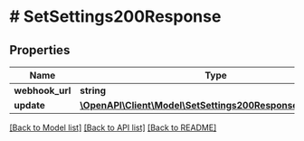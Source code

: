 # # SetSettings200Response

## Properties

Name | Type | Description | Notes
------------ | ------------- | ------------- | -------------
**webhook_url** | **string** |  | [optional]
**update** | [**\OpenAPI\Client\Model\SetSettings200ResponseAllOfUpdate**](SetSettings200ResponseAllOfUpdate.md) |  |

[[Back to Model list]](../../README.md#models) [[Back to API list]](../../README.md#endpoints) [[Back to README]](../../README.md)
